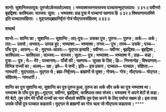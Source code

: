 **शान्ते: सुशान्तिस्तत्पुत्र: पुरुजोऽर्कस्ततोऽभवत् ।** **भश्र्याश्वस्तनयस्तस्य पञ्चासन्मुद्गलादय: ॥ ३१॥** **यवीनरो बृहद्विश्व: काश्पिल्ल: सञ्जय: सुता: ।** **भश्र्याश्व: प्राह पुत्रा मे पञ्चानां रक्षणाय हि ॥ ३२॥** **विषयाणामलमिमे इति पञ्चालसंज्ञिता: ।** **मुद्गलाद्ब्रह्मनिर्वृत्तं गोत्रं मौद्गल्यसंज्ञितम् ॥ ३३॥** 

**शब्दार्थ** 

**शान्ते:—** **शान्ति का** **; सुशान्ति:—** **सुशान्ति** **; तत्-पुत्र:—** **उसका पुत्र** **; पुरुज:—** **पुरुज** **; अर्क:—** **अर्क** **; तत:—** **उससे** **; अभवत्—** **उत्पन्न** **हुए** **; भश्र्याश्व:—** **भश्र्याश्व** **; तनय:—** **पुत्र** **; तस्य—** **उसके** **; पञ्च—** **पाँच पुत्र** **; आसन्—** **थे** **; मुद्गल-आदय:—** **मुद्गल इत्यादि** **; यवीनर:—** **यवीनर** **; बृहद्विश्व:—** **बृहद्विश्व** **; काश्पिल्ल:—** **काश्पिल्ल** **; सञ्जय:—** **सञ्जय** **; सुता:—** **पुत्र** **; भश्र्याश्व:—** **भश्र्याश्व ने** **; प्राह—** **कहा** **; पुत्रा:—** **पुत्र** **; मे—** **मेरे** **; पञ्चानाम्—** **पाँचों की** **; रक्षणाय—** **सुरक्षा के लिए** **; हि—** **निस्सन्देह** **; विषयाणाम्—** **विभिन्न राज्यों का** **; अलम्—** **दक्ष** **;** **इमे—** **ये सभी** **; इति—** **इस प्रकार** **; पञ्चाल—** **पञ्चाल** **; संज्ञिता:—** **नामधारी** **; मुद्गलात्—** **मुद्गल से** **; ब्रह्म-निर्वृत्तम्—** **ब्राह्मणों से युक्त** **;** **गोत्रम्—** **गोत्र** **; मौद्गल्य—** **मोद्गल** **; संज्ञितम्—** **नामधारी।** **.** 

**शान्ति का पुत्र सुशान्ति था, सुशान्ति का पुत्र पुरुज हुआ, पुरुज का अर्क और अर्क का पुत्र** **भश्र्याश्व था। भश्र्याश्व के पाँच पुत्र हुए—मुद्गल, यवीनर, बृहद्विश्व, काश्पिल्ल तथा संजय। भश्र्याश्व** **ने अपने बेटों से कहा : मेरे बेटो, तुम लोग मेरे पाँचों राज्यों का भार सँभालो क्योंकि तुम ऐसा करने** **के लिए पर्याप्त सक्षम हो। इस तरह उसके पाँचों पुत्र पञ्चाल कहलाये। मुद्गल से ब्राह्मणों का गोत्र** **चला जो मौद्गल्य कहलाया।** **** 